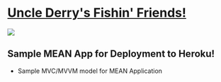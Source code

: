 # [Uncle Derry's Fishin' Friends!](https://enigmatic-mesa-72649.herokuapp.com/)

![](http://i.somethingawful.com/cliff/ihateyou/page-119-02.jpg)

## Sample MEAN App for Deployment to Heroku!

- Sample MVC/MVVM model for MEAN Application
